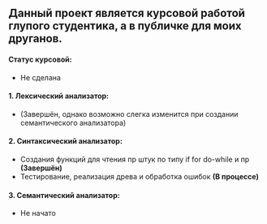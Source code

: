 ## Данный проект является курсовой работой глупого студентика, а в публичке для моих друганов.

#### **Статус курсовой:** 
 - Не сделана
 
#### **1. Лексический анализатор:**
 - (Завершён, однако возможно слегка изменится при создании семантического анализатора)
#### **2. Синтаксический анализатор:**
 - Создания функций для чтения пр штук по типу if for do-while и пр **(Завершён)**
 - Тестирование, реализация древа и обработка ошибок **(В процессе)**

#### **3. Семантический анализатор:**
 - Не начато
